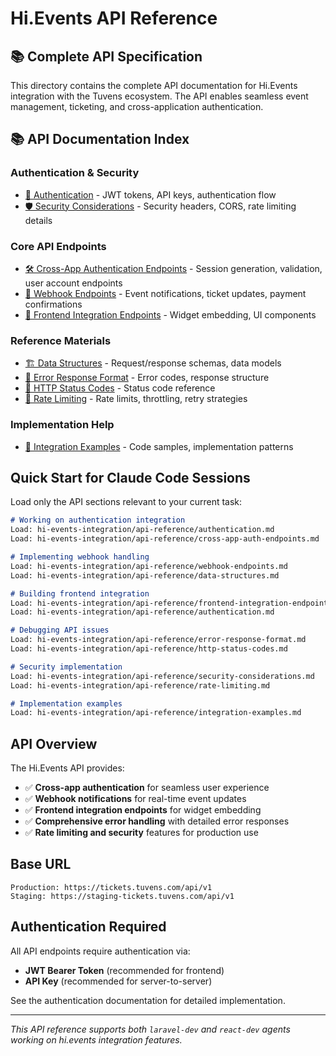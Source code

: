 # Hi.Events API Reference

## 📚 Complete API Specification

This directory contains the complete API documentation for Hi.Events integration with the Tuvens ecosystem. The API enables seamless event management, ticketing, and cross-application authentication.

## 📚 API Documentation Index

### Authentication & Security
- [🔐 Authentication](./authentication.md) - JWT tokens, API keys, authentication flow
- [🛡️ Security Considerations](./security-considerations.md) - Security headers, CORS, rate limiting details

### Core API Endpoints
- [🛠️ Cross-App Authentication Endpoints](./cross-app-auth-endpoints.md) - Session generation, validation, user account endpoints
- [🔗 Webhook Endpoints](./webhook-endpoints.md) - Event notifications, ticket updates, payment confirmations
- [📡 Frontend Integration Endpoints](./frontend-integration-endpoints.md) - Widget embedding, UI components

### Reference Materials
- [🏗️ Data Structures](./data-structures.md) - Request/response schemas, data models
- [🚨 Error Response Format](./error-response-format.md) - Error codes, response structure
- [🎯 HTTP Status Codes](./http-status-codes.md) - Status code reference
- [🔄 Rate Limiting](./rate-limiting.md) - Rate limits, throttling, retry strategies

### Implementation Help
- [📝 Integration Examples](./integration-examples.md) - Code samples, implementation patterns

## Quick Start for Claude Code Sessions

Load only the API sections relevant to your current task:

```markdown
# Working on authentication integration
Load: hi-events-integration/api-reference/authentication.md
Load: hi-events-integration/api-reference/cross-app-auth-endpoints.md

# Implementing webhook handling
Load: hi-events-integration/api-reference/webhook-endpoints.md
Load: hi-events-integration/api-reference/data-structures.md

# Building frontend integration
Load: hi-events-integration/api-reference/frontend-integration-endpoints.md
Load: hi-events-integration/api-reference/authentication.md

# Debugging API issues
Load: hi-events-integration/api-reference/error-response-format.md
Load: hi-events-integration/api-reference/http-status-codes.md

# Security implementation
Load: hi-events-integration/api-reference/security-considerations.md
Load: hi-events-integration/api-reference/rate-limiting.md

# Implementation examples
Load: hi-events-integration/api-reference/integration-examples.md
```

## API Overview

The Hi.Events API provides:
- ✅ **Cross-app authentication** for seamless user experience
- ✅ **Webhook notifications** for real-time event updates
- ✅ **Frontend integration endpoints** for widget embedding
- ✅ **Comprehensive error handling** with detailed error responses
- ✅ **Rate limiting and security** features for production use

## Base URL

```
Production: https://tickets.tuvens.com/api/v1
Staging: https://staging-tickets.tuvens.com/api/v1
```

## Authentication Required

All API endpoints require authentication via:
- **JWT Bearer Token** (recommended for frontend)
- **API Key** (recommended for server-to-server)

See the authentication documentation for detailed implementation.

---

*This API reference supports both `laravel-dev` and `react-dev` agents working on hi.events integration features.*